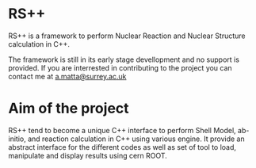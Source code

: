 # RS++
RS++ is a framework to perform Nuclear Reaction and Nuclear Structure calculation in C++.

The framework is still in its early stage devellopment and no support is provided. If you are interrested in contributing to the project you can contact me at a.matta@surrey.ac.uk

# Aim of the project
RS++ tend to become a unique C++ interface to perform Shell Model, ab-initio, and reaction calculation in C++ using various engine. It provide an abstract interface for the different codes as well as set of tool to load, manipulate and display results using cern ROOT.

